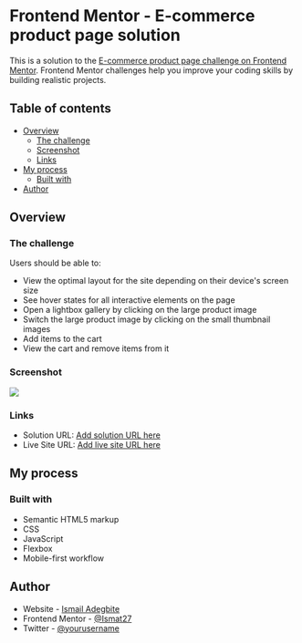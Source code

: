 # Frontend Mentor - E-commerce product page solution

This is a solution to the [E-commerce product page challenge on Frontend Mentor](https://www.frontendmentor.io/challenges/ecommerce-product-page-UPsZ9MJp6). Frontend Mentor challenges help you improve your coding skills by building realistic projects.

## Table of contents

- [Overview](#overview)
  - [The challenge](#the-challenge)
  - [Screenshot](#screenshot)
  - [Links](#links)
- [My process](#my-process)
  - [Built with](#built-with)
- [Author](#author)

## Overview

### The challenge

Users should be able to:

- View the optimal layout for the site depending on their device's screen size
- See hover states for all interactive elements on the page
- Open a lightbox gallery by clicking on the large product image
- Switch the large product image by clicking on the small thumbnail images
- Add items to the cart
- View the cart and remove items from it

### Screenshot

![](./screenshot.jpg)


### Links

- Solution URL: [Add solution URL here](https://github.com/Ismat27/ecmmerce-product-page)
- Live Site URL: [Add live site URL here](https://your-live-site-url.com)

## My process

### Built with

- Semantic HTML5 markup
- CSS
- JavaScript
- Flexbox
- Mobile-first workflow

## Author

- Website - [Ismail Adegbite](https://github.com/Ismat27)
- Frontend Mentor - [@Ismat27](https://www.frontendmentor.io/profile/Ismat27)
- Twitter - [@yourusername](https://www.twitter.com/yourusername)


